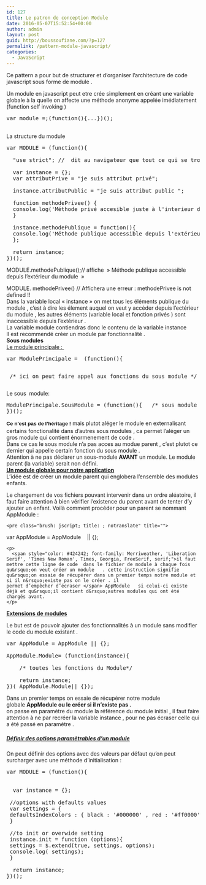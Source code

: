 ```yaml
---
id: 127
title: Le patron de conception Module
date: 2016-05-07T15:52:54+00:00
author: admin
layout: post
guid: http://boussoufiane.com/?p=127
permalink: /pattern-module-javascript/
categories:
  - JavaScript
---
```

Ce pattern a pour but de structurer et d&rsquo;organiser l&rsquo;architecture de code javascript sous forme de module .

Un module en javascript peut etre crée simplement en créant une variable globale à la quelle on affecte une méthode anonyme appelée imédiatement (function self invoking )

<pre class="brush: jscript; title: ; notranslate" title="">var module =;(function(){...})();

</pre>

La structure du module

<pre class="brush: jscript; title: ; notranslate" title="">var MODULE = (function(){

  "use strict"; //  dit au navigateur que tout ce qui se trouve dans cette fonction devra être traité par un parseur strict qui vous signalera plus d’erreurs de code

  var instance = {};
  var attributPrive = "je suis attribut privé";

  instance.attributPublic = "je suis attribut public ";

  function methodePrivee() {
  console.log('Méthode privé accesible juste à l'interieur du module');
  }

  instance.methodePublique = function(){
  console.log('Méthode publique accessible depuis l'extérieur du module ');
  };

  return instance;
})();
</pre>

MODULE.methodePublique();// affiche  » Méthode publique accessible depuis l&rsquo;extérieur du module  »

<div>
  MODULE. methodePrivee() // Affichera une erreur : methodePrivee is not defined !!
</div>

<div>
  Dans la variable local « instance » on met tous les éléments publique du module , c&rsquo;est à dire les élement auquel on veut y accéder depuis l&rsquo;ectérieur du module , les autres éléments (variable local et fonction privés ) sont inaccessible depuis l&rsquo;extérieur .
</div>

<div>
  La variable module contiendras donc le contenu de la variable instance
</div>

<div>
  Il est recommendé créer un module par fonctionnalité .
</div>

<div>
</div>

<div>
  <b>Sous modules</b>
</div>

<div>
  <span style="text-decoration: underline;">Le module principale : </span>
</div>

<div>
  <pre class="brush: jscript; title: ; notranslate" title="">
var ModulePrincipale =  (function(){

 /* ici on peut faire appel aux fonctions du sous module */
})();
</pre>
</div>

<div>
  Le sous  module:
</div>

<div>
  <pre class="brush: jscript; title: ; notranslate" title="">
ModulePrincipale.SousModule = (function(){   /* sous module enfant */
})();
</pre>
</div>

<div>
  <strong style="color: #111111; font-family: Arimo, Verdana, Arial; font-size: 0.95em; line-height: 1.6em; background-color: #ffffff;">Ce n&rsquo;est pas de l&rsquo;héritage !</strong> mais plutot aléger le module en externalisant certains fonctionalité dans d&rsquo;autres sous modules , ca permet l&rsquo;aléger un gros module qui contient énormenement de code .
</div>

<div>
  <div>
    Dans ce cas le sous module n&rsquo;a pas acces au modue parent , c&rsquo;est plutot ce dernier qui appelle certain fonction du sous module .
  </div>
  
  <div>
    Attention à ne pas déclarer un sous-module <strong>AVANT</strong> un module. Le module parent (la variable) serait non défini.
  </div>
</div>

<div>
</div>

<div>
  <span style="text-decoration: underline;"><strong>Un module globale pour notre application</strong></span>
</div>

<div>
  <div>
    L&rsquo;idée est de créer un module parent qui englobera l&rsquo;ensemble des modules enfants.
  </div>
  
  <div>
    <p>
      Le chargement de vos fichiers pouvant intervenir dans un ordre aléatoire, il faut faire attention à bien vérifier l&rsquo;existence du parent avant de tenter d&rsquo;y ajouter un enfant. Voilà comment procéder pour un parent se nommant AppModule :
    </p>
    
    <pre class="brush: jscript; title: ; notranslate" title="">

var AppModule = AppModule    || {};

</pre>
    
    <p>
      <span style="color: #424242; font-family: Merriweather, 'Liberation Serif', 'Times New Roman', Times, Georgia, FreeSerif, serif;">il faut mettre cette ligne de code  dans le fichier de module à chaque fois qu&rsquo;on veut créer un module   . cette instruction signifie qu&rsquo;on essaie de récupérer dans un premier temps notre module et si il n&rsquo;existe pas on le créer . il permet d’empêcher d’écraser </span> AppModule   si celui-ci existe déjà et qu&rsquo;il contient d&rsquo;autres modules qui ont été chargés avant.
    </p>
  </div>
  
  <p>
    <strong><span style="text-decoration: underline;"><a href="https://zestedesavoir.com/tutoriels/358/module-pattern-en-javascript/#6-11124_extensions-de-modules">Extensions de modules</a></span></strong>
  </p>
  
  <p>
    Le but est de pouvoir ajouter des fonctionnalités à un module sans modifier le code du module existant .
  </p>
  
  <pre class="brush: jscript; title: ; notranslate" title="">
var AppModule = AppModule || {};

AppModule.Module= (function(instance){

    /* toutes les fonctions du Module*/

    return instance;
})( AppModule.Module|| {});
</pre>
</div>

<div>
</div>

<div>
  Dans un premier temps on essaie de récupérer notre module globale <strong>AppModule ou le créer si il n&rsquo;existe pas .</strong>
</div>

<div>
  on passe en paramètre du module la référence du module initial , il faut faire attention à ne par recréer la variable instance , pour ne pas écraser celle qui a été passé en paramètre .
</div>

<div>
</div>

##### <span style="text-decoration: underline;">Définir des options paramètrables d&rsquo;un module</span>

On peut définir des options avec des valeurs par défaut qu&rsquo;on peut surcharger avec une méthode d&rsquo;initialisation :

<pre class="brush: jscript; title: ; notranslate" title="">var MODULE = (function(){


  var instance = {};

 //options with defaults values 
 var settings = {
 defaultsIndexColors : { black : '#000000' , red : '#ff0000' , orange : '#ff8000' , yellow : '#FFE436' , green :'#006400' }
 }

 //to init or overwide setting
 instance.init = function (options){
 settings = $.extend(true, settings, options);
 console.log( settings);
 }

  return instance;
})();
</pre>

<div>
</div>